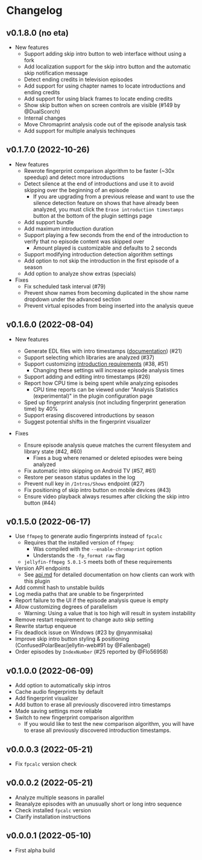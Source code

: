 # Changelog

## v0.1.8.0 (no eta)
* New features
  * Support adding skip intro button to web interface without using a fork
  * Add localization support for the skip intro button and the automatic skip notification message
  * Detect ending credits in television episodes
  * Add support for using chapter names to locate introductions and ending credits
  * Add support for using black frames to locate ending credits
  * Show skip button when on screen controls are visible (#149 by @DualScorch)
  * Internal changes
  * Move Chromaprint analysis code out of the episode analysis task
  * Add support for multiple analysis techinques

## v0.1.7.0 (2022-10-26)
* New features
  * Rewrote fingerprint comparison algorithm to be faster (~30x speedup) and detect more introductions
  * Detect silence at the end of introductions and use it to avoid skipping over the beginning of an episode
    * If you are upgrading from a previous release and want to use the silence detection feature on shows that have already been analyzed, you must click the `Erase introduction timestamps` button at the bottom of the plugin settings page
  * Add support bundle
  * Add maximum introduction duration
  * Support playing a few seconds from the end of the introduction to verify that no episode content was skipped over
    * Amount played is customizable and defaults to 2 seconds
  * Support modifying introduction detection algorithm settings
  * Add option to not skip the introduction in the first episode of a season
  * Add option to analyze show extras (specials)
* Fixes
  * Fix scheduled task interval (#79)
  * Prevent show names from becoming duplicated in the show name dropdown under the advanced section
  * Prevent virtual episodes from being inserted into the analysis queue

## v0.1.6.0 (2022-08-04)
* New features
  * Generate EDL files with intro timestamps ([documentation](docs/edl.md)) (#21)
  * Support selecting which libraries are analyzed (#37)
  * Support customizing [introduction requirements](README.md#introduction-requirements) (#38, #51)
    * Changing these settings will increase episode analysis times
  * Support adding and editing intro timestamps (#26)
  * Report how CPU time is being spent while analyzing episodes
    * CPU time reports can be viewed under "Analysis Statistics (experimental)" in the plugin configuration page
  * Sped up fingerprint analysis (not including fingerprint generation time) by 40%
  * Support erasing discovered introductions by season
  * Suggest potential shifts in the fingerprint visualizer

* Fixes
  * Ensure episode analysis queue matches the current filesystem and library state (#42, #60)
    * Fixes a bug where renamed or deleted episodes were being analyzed
  * Fix automatic intro skipping on Android TV (#57, #61)
  * Restore per season status updates in the log
  * Prevent null key in `/Intros/Shows` endpoint (#27)
  * Fix positioning of skip intro button on mobile devices (#43)
  * Ensure video playback always resumes after clicking the skip intro button (#44)

## v0.1.5.0 (2022-06-17)
* Use `ffmpeg` to generate audio fingerprints instead of `fpcalc`
  * Requires that the installed version of `ffmpeg`:
    * Was compiled with the `--enable-chromaprint` option
    * Understands the `-fp_format raw` flag
  * `jellyfin-ffmpeg 5.0.1-5` meets both of these requirements
* Version API endpoints
  * See [api.md](docs/api.md) for detailed documentation on how clients can work with this plugin
* Add commit hash to unstable builds
* Log media paths that are unable to be fingerprinted
* Report failure to the UI if the episode analysis queue is empty
* Allow customizing degrees of parallelism
  * Warning: Using a value that is too high will result in system instability
* Remove restart requirement to change auto skip setting
* Rewrite startup enqueue
* Fix deadlock issue on Windows (#23 by @nyanmisaka)
* Improve skip intro button styling & positioning (ConfusedPolarBear/jellyfin-web#91 by @Fallenbagel)
* Order episodes by `IndexNumber` (#25 reported by @Flo56958)


## v0.1.0.0 (2022-06-09)
* Add option to automatically skip intros
* Cache audio fingerprints by default
* Add fingerprint visualizer
* Add button to erase all previously discovered intro timestamps
* Made saving settings more reliable
* Switch to new fingerprint comparison algorithm
  * If you would like to test the new comparison algorithm, you will have to erase all previously discovered introduction timestamps.

## v0.0.0.3 (2022-05-21)
* Fix `fpcalc` version check

## v0.0.0.2 (2022-05-21)
* Analyze multiple seasons in parallel
* Reanalyze episodes with an unusually short or long intro sequence
* Check installed `fpcalc` version
* Clarify installation instructions

## v0.0.0.1 (2022-05-10)
* First alpha build

